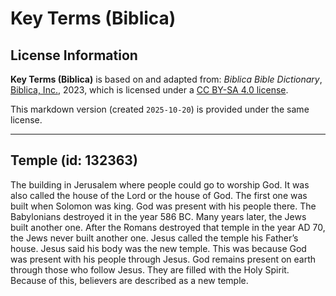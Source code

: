 # Key Terms (Biblica)

## License Information

**Key Terms (Biblica)** is based on and adapted from: _Biblica Bible Dictionary_, [Biblica, Inc.](https://www.biblica.com/), 2023, which is licensed under a [CC BY-SA 4.0 license](https://creativecommons.org/licenses/by-sa/4.0/legalcode.en).

This markdown version (created `2025-10-20`) is provided under the same license.



--------------------------------

## Temple (id: 132363)

The building in Jerusalem where people could go to worship God. It was also called the house of the Lord or the house of God. The first one was built when Solomon was king. God was present with his people there. The Babylonians destroyed it in the year 586 BC. Many years later, the Jews built another one. After the Romans destroyed that temple in the year AD 70, the Jews never built another one. Jesus called the temple his Father’s house. Jesus said his body was the new temple. This was because God was present with his people through Jesus. God remains present on earth through those who follow Jesus. They are filled with the Holy Spirit. Because of this, believers are described as a new temple.


